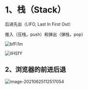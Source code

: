 # 1、栈（Stack）

后进先出（LIFO, Last In First Out）

推入（压栈，push）和弹出（弹栈，pop）

![bfFi1m](https://gitee.com/Liuccccc/oss/raw/master/2021/06/25/bfFi1m.png)

![iIHSfY](https://gitee.com/Liuccccc/oss/raw/master/2021/06/25/iIHSfY.png)

## 2、浏览器的前进后退

![image-20210625112517054](https://gitee.com/Liuccccc/oss/raw/master/2021/06/25/image-20210625112517054.png)